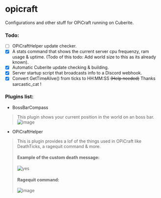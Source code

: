 # opicraft

Configurations and other stuff for OPiCraft running on Cuberite.
### Todo:
- [ ] OPiCraftHelper update checker.
- [X] A stats command that shows the current server cpu frequenzy, ram usage & uptime. (Todo of this todo: Add world size to this as its already known).
- [X] Automatic Cuberite update checking & building.
- [X] Server startup script that broadcasts info to a Discord webhook.
- [X] Convert GetTimeAlive() from ticks to HH:MM:SS ~~(Help needed)~~ Thanks sarcastic_cat !

### Plugins list:
- BossBarCompass
> This plugin shows your current position in the world on an boss bar.
> ![image](https://user-images.githubusercontent.com/18449778/111003688-4c166f00-8390-11eb-998b-19d2ca9e7602.png)


- OPiCraftHelper
> This is plugin provides a lof of the things used in OPiCraft like DeathTicks, a ragequit command & more.
> #### Example of the custom death message:
> ![yes](https://user-images.githubusercontent.com/18449778/111035954-7403e200-8425-11eb-8f4c-c66494a54bed.png)
> #### Ragequit command:
> ![image](https://user-images.githubusercontent.com/18449778/111003459-da3e2580-838f-11eb-972a-bef1717872e5.png)

